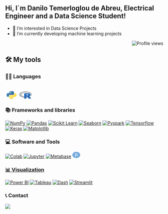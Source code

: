 ## Hi, I´m Danilo Temerloglou de Abreu, Electrical Engineer and a Data Science Student!

- 👀 I’m interested in Data Science Projects
- 🌱 I’m currently developing machine learning projects

 
 <!--<img src="https://komarev.com/ghpvc/?username=I-am-vishalmaurya&label=Profile%20Views&color=0e75b6&style=flat" align='right' alt="vishalmaurya" />-->
 <img src="https://komarev.com/ghpvc/?username=DaniloTAbreu&style=flat-square" alt="Profile views" align='right'/> <a href="https://github.com/DaniloTAbreu"> </a> 
<br/>

<!---
DaniloTAbreu/DaniloTAbreu is a ✨ special ✨ repository because its `README.md` (this file) appears on your GitHub profile.
You can click the Preview link to take a look at your changes.
--->


## 🛠️ My tools

### 👨‍💻 Languages 

<div style="display: inline_block"><br>
  <img align="center" alt="Rafa-Python" height="30" width="40" src="https://raw.githubusercontent.com/devicons/devicon/master/icons/python/python-original.svg">
  <img align="center" alt="Rafa-r" height="30" width="40" src="https://raw.githubusercontent.com/devicons/devicon/master/icons/r/r-original.svg">
  
</div>

  
 ### :books: Frameworks and libraries 

<p>
    <a href="#"><img alt="NumPy" src="https://img.shields.io/badge/Numpy%20-%23013243.svg?logo=numpy&logoColor=white"></a>
    <a href="#"><img alt="Pandas" src="https://img.shields.io/badge/Pandas%20-%23150458.svg?logo=pandas&logoColor=white"></a>
    <a href="#"><img alt="Scikit Learn" src="https://img.shields.io/badge/Scikit_Learn-ffffff.svg?logo=scikitlearn&logoColor=orange"></a>
    <a href="#"><img alt="Seaborn" src="https://img.shields.io/badge/Seaborn%20-%23013243.svg?logo=seaborn&logoColor=white"></a>
    <a href="#"><img alt="Pyspark" src="https://img.shields.io/badge/PySpark-ffffff.svg?logo=apache-spark&logoColor=orange"></a>
    <a href="#"><img alt="Tensorflow" src="https://img.shields.io/badge/TensorFlow-%23FF6F00.svg?logo=TensorFlow&logoColor=white"></a>
    <a href="#"><img alt="Keras" src="https://img.shields.io/badge/Keras-%23D00000.svg?logo=Keras&logoColor=white"></a>
    <a href="#"><img alt="Matplotlib" src="https://img.shields.io/badge/Matplotlib-%23ffffff.svg?logo=Matplotlib&logoColor=black"></a>
 
</p>

### 💻 Software and Tools

<p>
    <a href="#"><img alt="Colab" src="https://img.shields.io/badge/Colab-00b56a.svg?logo=google-colab&logoColor=white"></a>
    <a href="#"><img alt="Jupyter" src="https://img.shields.io/badge/Jupyter-%23F37626.svg?logo=Jupyter&logoColor=white"></a>
    <a href="#"><img alt="Metabase" src="https://img.shields.io/badge/Metabase-ffffff.svg?logo=Metabase&logoColor=blue"></a>
    <a href="#"><img alt="Rstudio" height="20" width="25" src="https://raw.githubusercontent.com/devicons/devicon/master/icons/rstudio/rstudio-original.svg">
    
</p>

### 📊 Visualization

<p>
    <a href="#"><img alt="Power BI" src="https://img.shields.io/badge/Power%20BI-F2C811.svg?logo=power-bi&logoColor=white"></a>
    <a href="#"><img alt="Tableau" src="https://img.shields.io/badge/Tableau-E97627.svg?logo=tableau&logoColor=white"></a>
    <a href="#"><img alt="Dash" src="https://img.shields.io/badge/Dash-3E4E88.svg?logo=plotly&logoColor=white"></a>
    <a href="#"><img alt="Streamlit" src="https://img.shields.io/badge/Streamlit-FF4B4B.svg?logo=streamlit&logoColor=white"></a>  
    
</p>

 ### 📞 Contact
<div> 
  <a href="https://www.linkedin.com/in/danilo-temerloglou-de-abreu-27182950" target="_blank"><img src="https://img.shields.io/badge/-LinkedIn-%230077B5?style=for-the-badge&logo=linkedin&logoColor=white" target="_blank"></a> 
  
</div>
